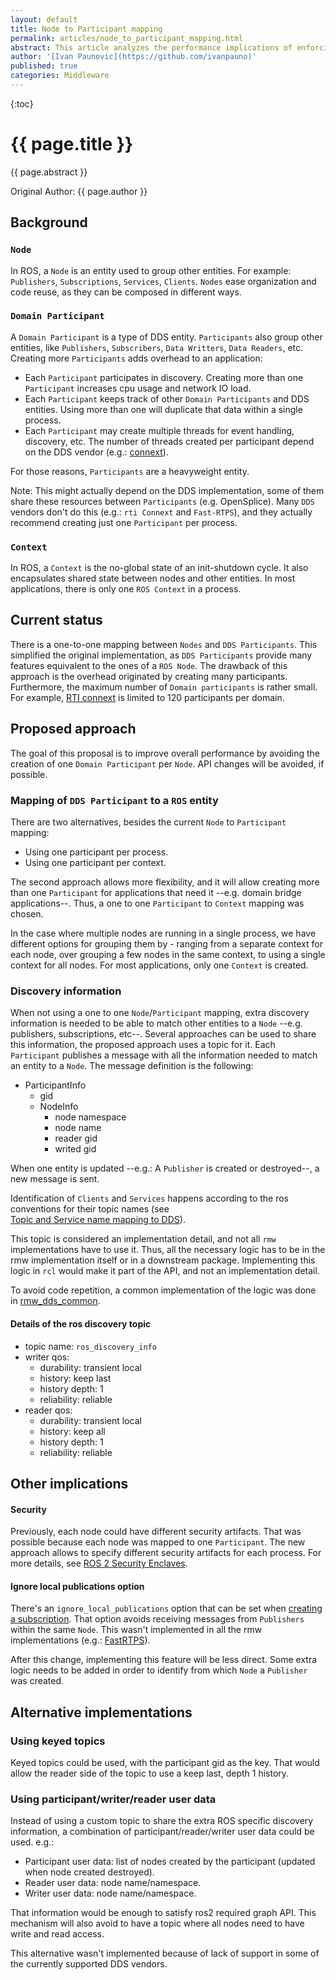 ```yaml
---
layout: default
title: Node to Participant mapping
permalink: articles/node_to_participant_mapping.html
abstract: This article analyzes the performance implications of enforcings a one-to-one mapping between ROS nodes and DDS participants, and proposes alternative approaches.
author: '[Ivan Paunovic](https://github.com/ivanpauno)'
published: true
categories: Middleware
---
```


{:toc}

# {{ page.title }}

<div class="abstract" markdown="1">
{{ page.abstract }}
</div>

Original Author: {{ page.author }}

## Background

### `Node`

In ROS, a `Node` is an entity used to group other entities.
For example: `Publishers`, `Subscriptions`, `Services`, `Clients`.
`Nodes` ease organization and code reuse, as they can be composed in different ways.

### `Domain Participant`

A `Domain Participant` is a type of DDS entity.
`Participants` also group other entities, like `Publishers`, `Subscribers`, `Data Writters`, `Data Readers`, etc.
Creating more `Participants` adds overhead to an application:

- Each `Participant` participates in discovery.
  Creating more than one `Participant` increases cpu usage and network IO load.
- Each `Participant` keeps track of other `Domain Participants` and DDS entities.
  Using more than one will duplicate that data within a single process.
- Each `Participant` may create multiple threads for event handling, discovery, etc.
  The number of threads created per participant depend on the DDS vendor (e.g.: [connext](https://community.rti.com/best-practices/create-few-domainparticipants-possible)).

For those reasons, `Participants` are a heavyweight entity.

Note: This might actually depend on the DDS implementation, some of them share these resources between `Participants` (e.g. OpenSplice).
Many `DDS` vendors don't do this (e.g.: `rti Connext` and `Fast-RTPS`), and they actually recommend creating just one `Participant` per process.

### `Context`

In ROS, a `Context` is the no-global state of an init-shutdown cycle.
It also encapsulates shared state between nodes and other entities.
In most applications, there is only one `ROS Context` in a process.

## Current status

There is a one-to-one mapping between `Nodes` and `DDS Participants`.
This simplified the original implementation, as `DDS Participants` provide many features equivalent to the ones of a `ROS Node`.
The drawback of this approach is the overhead originated by creating many participants.
Furthermore, the maximum number of `Domain participants` is rather small.
For example, [RTI connext](https://community.rti.com/kb/what-maximum-number-participants-domain) is limited to 120 participants per domain.

## Proposed approach

The goal of this proposal is to improve overall performance by avoiding the creation of one `Domain Participant` per `Node`.
API changes will be avoided, if possible.

### Mapping of `DDS Participant` to a `ROS` entity

There are two alternatives, besides the current `Node` to `Participant` mapping:
- Using one participant per process.
- Using one participant per context.

The second approach allows more flexibility, and it will allow creating more than one `Participant` for applications that need it --e.g. domain bridge applications--.
Thus, a one to one `Participant` to `Context` mapping was chosen.

In the case where multiple nodes are running in a single process, we have different options for grouping them by - ranging from a separate context for each node, over grouping a few nodes in the same context, to using a single context for all nodes.
For most applications, only one `Context` is created.

### Discovery information

When not using a one to one `Node`/`Participant` mapping, extra discovery information is needed to be able to match other entities to a `Node` --e.g. publishers, subscriptions, etc--.
Several approaches can be used to share this information, the proposed approach uses a topic for it.
Each `Participant` publishes a message with all the information needed to match an entity to a `Node`.
The message definition is the following:

* ParticipantInfo
  * gid
  * NodeInfo
    * node namespace
    * node name
    * reader gid
    * writed gid

When one entity is updated --e.g.: A `Publisher` is created or destroyed--, a new message is sent.

Identification of `Clients` and `Services` happens according to the ros conventions for their topic names (see [	
Topic and Service name mapping to DDS](140_topic_and_service_name_mapping.md)).

This topic is considered an implementation detail, and not all `rmw` implementations have to use it.
Thus, all the necessary logic has to be in the rmw implementation itself or in a downstream package.
Implementing this logic in `rcl` would make it part of the API, and not an implementation detail.

To avoid code repetition, a common implementation of the logic was done in [rmw_dds_common](https://github.com/ros2/rmw_dds_common/).

#### Details of the ros discovery topic

- topic name: `ros_discovery_info`
- writer qos:
  - durability: transient local
  - history: keep last
  - history depth: 1
  - reliability: reliable
- reader qos:
  - durability: transient local
  - history: keep all
  - history depth: 1
  - reliability: reliable

## Other implications

#### Security

Previously, each node could have different security artifacts.
That was possible because each node was mapped to one `Participant`.
The new approach allows to specify different security artifacts for each process.
For more details, see [ROS 2 Security Enclaves](ros2_security_enclaves.md).

#### Ignore local publications option

There's an `ignore_local_publications` option that can be set when [creating a subscription](https://github.com/ros2/rmw/blob/2250b3eee645d90f9e9d6c96d71ce3aada9944f3/rmw/include/rmw/rmw.h#L517).
That option avoids receiving messages from `Publishers` within the same `Node`.
This wasn't implemented in all the rmw implementations (e.g.: [FastRTPS](https://github.com/ros2/rmw_fastrtps/blob/099f9eed9a0f581447405fbd877c6d3b15f1f26e/rmw_fastrtps_cpp/src/rmw_subscription.cpp#L118)).

After this change, implementing this feature will be less direct.
Some extra logic needs to be added in order to identify from which `Node` a `Publisher` was created.

## Alternative implementations

### Using keyed topics

Keyed topics could be used, with the participant gid as the key.
That would allow the reader side of the topic to use a keep last, depth 1 history.

### Using participant/writer/reader user data

Instead of using a custom topic to share the extra ROS specific discovery information, a combination of participant/reader/writer user data could be used.
e.g.:

- Participant user data: list of nodes created by the participant (updated when node created destroyed).
- Reader user data: node name/namespace.
- Writer user data: node name/namespace.

That information would be enough to satisfy ros2 required graph API.
This mechanism will also avoid to have a topic where all nodes need to have write and read access.

This alternative wasn't implemented because of lack of support in some of the currently supported DDS vendors.
